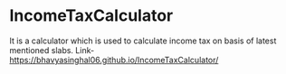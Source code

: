 # IncomeTaxCalculator
It is a calculator which is used to calculate income tax on basis of latest mentioned slabs.
Link-https://bhavyasinghal06.github.io/IncomeTaxCalculator/
